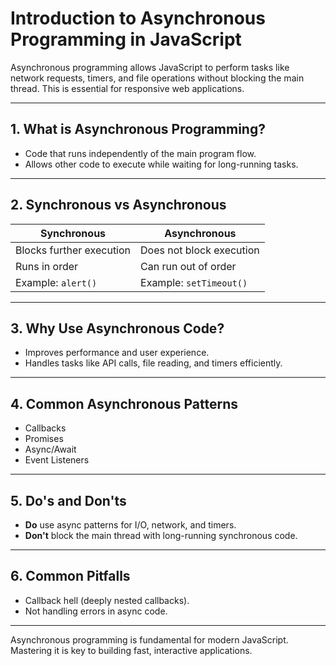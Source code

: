 # Introduction to Asynchronous Programming in JavaScript

Asynchronous programming allows JavaScript to perform tasks like network requests, timers, and file operations without blocking the main thread. This is essential for responsive web applications.

---

## 1. What is Asynchronous Programming?

- Code that runs independently of the main program flow.
- Allows other code to execute while waiting for long-running tasks.

---

## 2. Synchronous vs Asynchronous

| Synchronous              | Asynchronous             |
| ------------------------ | ------------------------ |
| Blocks further execution | Does not block execution |
| Runs in order            | Can run out of order     |
| Example: `alert()`       | Example: `setTimeout()`  |

---

## 3. Why Use Asynchronous Code?

- Improves performance and user experience.
- Handles tasks like API calls, file reading, and timers efficiently.

---

## 4. Common Asynchronous Patterns

- Callbacks
- Promises
- Async/Await
- Event Listeners

---

## 5. Do's and Don'ts

- **Do** use async patterns for I/O, network, and timers.
- **Don't** block the main thread with long-running synchronous code.

---

## 6. Common Pitfalls

- Callback hell (deeply nested callbacks).
- Not handling errors in async code.

---

Asynchronous programming is fundamental for modern JavaScript. Mastering it is key to building fast, interactive applications.
